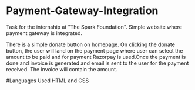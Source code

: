 # Payment-Gateway-Integration
Task for the internship at "The Spark Foundation". Simple website where payment gateway is integrated.

There is a simple donate button on homepage. On clicking the donate button, the user will land on the payment page where user can select the amount to be paid and for payment Razorpay is used.Once the payment is done and invoice is generated and email is sent to the user for the payment received. The invoice will contain the amount.

#Languages Used
HTML and CSS 


